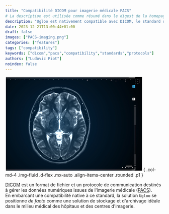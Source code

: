 ```yaml
---
title: "Compatibilité DICOM pour imagerie médicale PACS"
# La description est utilisée comme résumé dans le digest de la homepage
description: "Ugloo est nativement compatible avec DICOM, le standard de l'imagerie médicale."
date: 2023-12-21T13:00:44+01:00
draft: false
images: ["PACS-imaging.png"]
categories: ["features"]
tags: ["compatibility"]
keywords: ["dicom","pacs","compatibility","standards","protocols"]
authors: ["Ludovic Piot"]
noindex: false
---
```


![Imagerie médicale PACS](PACS-imaging.png "Une radio médicale d'un cerveau humain")
{ .col-md-4 .img-fluid .d-flex .mx-auto .align-items-center .rounded .p1 }


[DICOM](https://fr.wikipedia.org/wiki/Digital_imaging_and_communications_in_medicine) est un format de fichier et un protocole de communication destinés à gérer les données numériques issues de l'imagerie médicale ([PACS](https://fr.wikipedia.org/wiki/Picture_archiving_and_communication_system)).  
En embarcant une compatibilité native à ce standard, la solution `Ugloo` se positionne _de facto_ comme une solution de stockage et d'archivage idéale dans le milieu médical des hôpitaux et des centres d'imagerie.
